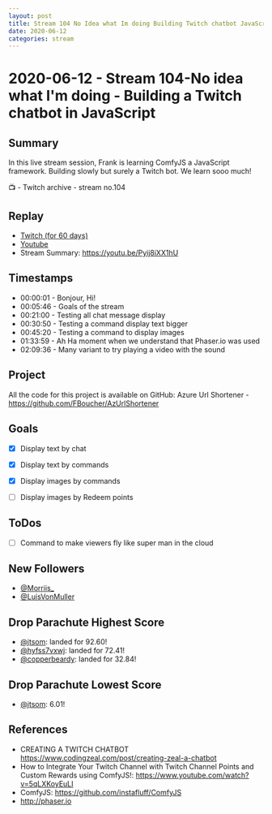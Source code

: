 ```yaml
---
layout: post
title: Stream 104 No Idea what Im doing Building Twitch chatbot JavaScript
date: 2020-06-12
categories: stream
---
```



# 2020-06-12 - Stream 104-No idea what I'm doing - Building a Twitch chatbot in JavaScript 

## Summary

In this live stream session, Frank is learning ComfyJS a JavaScript framework. Building slowly but surely a Twitch bot. We learn sooo much! 

📺 - Twitch archive - stream no.104

## Replay


- [Twitch (for 60 days)](https://www.twitch.tv/videos/)
- [Youtube](https://c5m.ca/stream-ep104)
- Stream Summary: https://youtu.be/Pyij8iXX1hU


## Timestamps


- 00:00:01 - Bonjour, Hi!
- 00:05:46 - Goals of the stream
- 00:21:00 - Testing all chat message display 
- 00:30:50 - Testing a command display text bigger  
- 00:45:20 - Testing a command to display images 
- 01:33:59 - Ah Ha moment when we understand that Phaser.io was used
- 02:09:36 - Many variant to try playing a video with the sound

Project
-------

All the code for this project is available on GitHub: Azure Url Shortener - https://github.com/FBoucher/AzUrlShortener



Goals
-----

- [X] Display text by chat
- [X] Display text by commands
- [X] Display images by commands
- [ ] Display images by Redeem points


ToDos
-----
- [ ] Command to make viewers fly like super man in the cloud


New Followers
-------------

- [@Morriis_](https://www.twitch.tv/Morriis_)
- [@LuisVonMuller](https://www.twitch.tv/LuisVonMuller)



Drop Parachute Highest Score
----------------------------

- [@jtsom](https://www.twitch.tv/jtsom): landed for 92.60!
- [@hyfss7vxwj](https://www.twitch.tv/hyfss7vxwj): landed for 72.41!
- [@copperbeardy](https://www.twitch.tv/copperbeardy): landed for 32.84!

Drop Parachute Lowest Score
----------------------------

- [@jtsom](https://www.twitch.tv/jtsom): 6.01!


References
----------

- CREATING A TWITCH CHATBOT	https://www.codingzeal.com/post/creating-zeal-a-chatbot
- How to Integrate Your Twitch Channel with Twitch Channel Points and Custom Rewards using ComfyJS!: https://www.youtube.com/watch?v=5qLXKoyEuLI
- ComfyJS: https://github.com/instafluff/ComfyJS
- http://phaser.io
	
	
	

